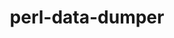 ---
title: "perl-data-dumper"
layout: cache
categories: [package, v0.18]
meta: {"versions": ["2.173"], "compilers": ["gcc@=7.5.0"], "oss": ["ubuntu18.04"], "platforms": ["linux"], "targets": ["x86_64"], "stacks": ["data-vis-sdk", "e4s"], "num_specs": 1, "num_specs_by_stack": {"data-vis-sdk": 1, "e4s": 1}}
spec_details: [{"hash": "v2eouapmakhft2gay6qqbk7cvjcclx3r", "compiler": "gcc@=7.5.0", "versions": ["2.173"], "os": "ubuntu18.04", "platform": "linux", "target": "x86_64", "variants": [], "stacks": ["data-vis-sdk", "e4s"], "size": "-", "tarball": "https://binaries.spack.io/releases/v0.18/build_cache/linux-ubuntu18.04-x86_64/gcc-7.5.0/perl-data-dumper-2.173/linux-ubuntu18.04-x86_64-gcc-7.5.0-perl-data-dumper-2.173-v2eouapmakhft2gay6qqbk7cvjcclx3r.spack"}]
---